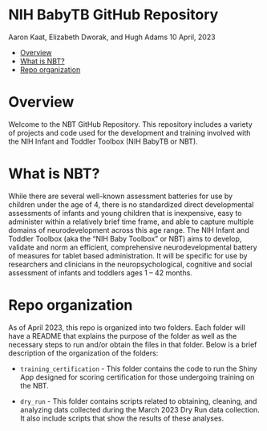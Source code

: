 NIH BabyTB GitHub Repository
================
Aaron Kaat, Elizabeth Dworak, and Hugh Adams
10 April, 2023

- <a href="#overview" id="toc-overview">Overview</a>
- <a href="#what-is-nbt" id="toc-what-is-nbt">What is NBT?</a>
- <a href="#repo-organization" id="toc-repo-organization">Repo
  organization</a>

# Overview

Welcome to the NBT GitHub Repository. This repository includes a variety
of projects and code used for the development and training involved with
the NIH Infant and Toddler Toolbox (NIH BabyTB or NBT).

# What is NBT?

While there are several well-known assessment batteries for use by
children under the age of 4, there is no standardized direct
developmental assessments of infants and young children that is
inexpensive, easy to administer within a relatively brief time frame,
and able to capture multiple domains of neurodevelopment across this age
range. The NIH Infant and Toddler Toolbox (aka the “NIH Baby Toolbox” or
NBT) aims to develop, validate and norm an efficient, comprehensive
neurodevelopmental battery of measures for tablet based administration.
It will be specific for use by researchers and clinicians in the
neuropsychological, cognitive and social assessment of infants and
toddlers ages 1 – 42 months.

# Repo organization

As of April 2023, this repo is organized into two folders. Each folder
will have a README that explains the purpose of the folder as well as
the necessary steps to run and/or obtain the files in that folder. Below
is a brief description of the organization of the folders:

- `training_certification` - This folder contains the code to run the
  Shiny App designed for scoring certification for those undergoing
  training on the NBT.

- `dry_run` - This folder contains scripts related to obtaining,
  cleaning, and analyzing dats collected during the March 2023 Dry Run
  data collection. It also include scripts that show the results of
  these analyses.
